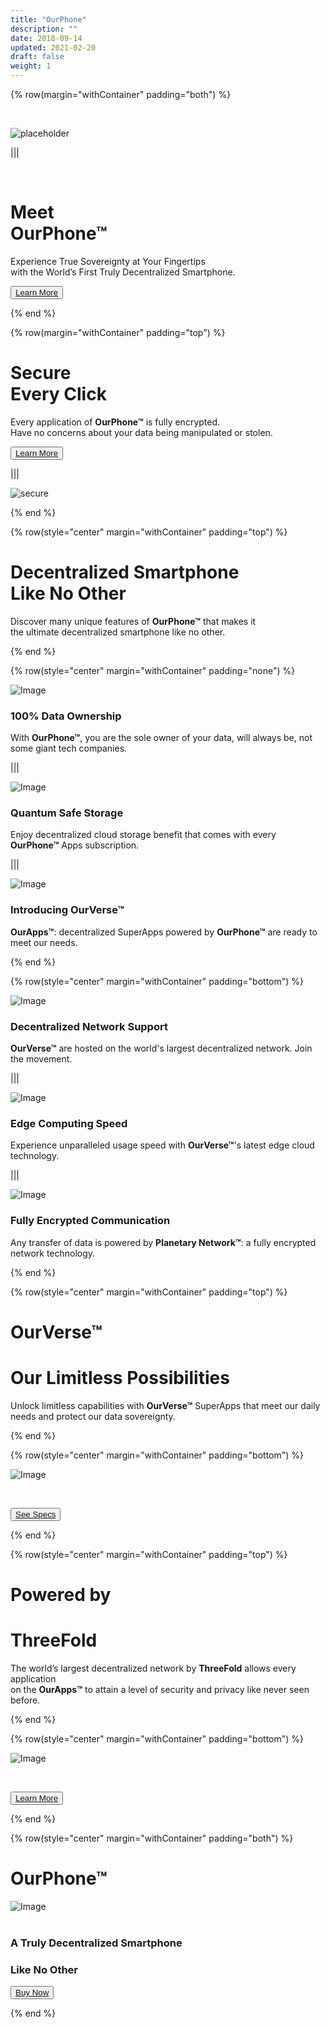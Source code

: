 ```yaml
---
title: "OurPhone"
description: ""
date: 2018-09-14
updated: 2021-02-20
draft: false
weight: 1
---
```

<div class="container mx-auto"> 
<!-- section 1 (header) -->

{% row(margin="withContainer" padding="both") %}

<br>

![placeholder](./img/placeholder.png#mx-auto)


|||

<br>

# Meet<br> OurPhone&trade;


Experience True Sovereignty at Your Fingertips <br>
with the World’s First Truly Decentralized Smartphone.

<button>[Learn More](/specs)</button>

{% end %}

<!-- section 2 security -->

{% row(margin="withContainer" padding="top") %}

# Secure<br> Every Click
 

Every application of __OurPhone&trade;__ is fully encrypted. <br>
Have no concerns about your data being manipulated or stolen.

<button>[Learn More](/technology)</button>

|||

![secure](./img/secure.png#mx-auto)

{% end %}

<!-- section 3 features title -->

{% row(style="center" margin="withContainer" padding="top") %}

# Decentralized Smartphone <br> Like No Other


Discover many unique features of __OurPhone&trade;__ that makes it <br>the ultimate decentralized smartphone like no other.

{% end %}

{% row(style="center" margin="withContainer" padding="none") %}

![Image](./img/data.png#sm#mx-auto)
### 100% Data Ownership
With __OurPhone&trade;__, you are the sole owner of your data, will always be, not some giant tech companies.

|||

![Image](./img/qss.png#sm#mx-auto)
### Quantum Safe Storage
Enjoy decentralized cloud storage benefit that comes with every __OurPhone&trade;__ Apps subscription.

|||

![Image](./img/ourapps.png#sm#mx-auto)
### Introducing __OurVerse&trade;__
__OurApps&trade;__: decentralized SuperApps powered by  __OurPhone&trade;__ are ready to meet our needs.

{% end %}

{% row(style="center" margin="withContainer" padding="bottom") %}

![Image](./img/decentralized.png#sm#mx-auto)
### Decentralized Network Support
__OurVerse&trade;__ are hosted on the world's largest decentralized network. Join the movement.

|||

![Image](./img/edge.png#sm#mx-auto)
### Edge Computing Speed
Experience unparalleled usage speed with __OurVerse&trade;__'s latest edge cloud technology.


|||

![Image](./img/planetary.png#sm#mx-auto)
### Fully Encrypted Communication
Any transfer of data is powered by __Planetary Network&trade;__: a fully encrypted network technology.

{% end %}

<!-- section 5 apps -->

{% row(style="center" margin="withContainer" padding="top") %}

# OurVerse&trade;
# Our Limitless Possibilities

Unlock limitless capabilities with __OurVerse&trade;__ SuperApps that meet our daily needs and protect our data sovereignty.

{% end %}

{% row(style="center" margin="withContainer" padding="bottom") %}

![Image](./img/manyapps.png#mx-auto)

<br>

<button>[See Specs](/specs)</button>

{% end %}

<!-- section 5 apps -->

{% row(style="center" margin="withContainer" padding="top") %}

# Powered by
# ThreeFold

The world’s largest decentralized network by __ThreeFold__ allows every application<br> on the __OurApps&trade;__ to attain a level of security and privacy like never seen before.

{% end %}

{% row(style="center" margin="withContainer" padding="bottom") %}

![Image](./img/tf.png#mx-auto)

<br>

<button>[Learn More](/technology)</button>

{% end %}


<!-- section 6 Buy -->

{% row(style="center" margin="withContainer" padding="both") %}

# OurPhone&trade;

![Image](./img/placeholder.png#medium#mx-auto)
<br>
<br>

### __A Truly Decentralized Smartphone__ 
### __Like No Other__


<button>[Buy Now](/buynow)</button>



{% end %}

</div>